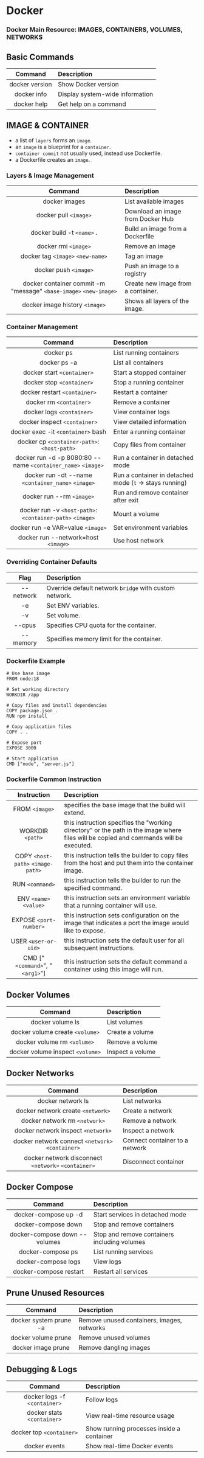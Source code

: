 # Docker

### Docker Main Resource: IMAGES, CONTAINERS, VOLUMES, NETWORKS

## Basic Commands

|    Command     | Description                     |
| :------------: | :------------------------------ |
| docker version | Show Docker version             |
|  docker info   | Display system-wide information |
|  docker help   | Get help on a command           |

## IMAGE & CONTAINER

- a list of `layers` forms an `image`.
- an `image` is a blueprint for a `container`.
- `container commit` not usually used, instead use Dockerfile.
- a Dockerfile creates an `image`.

### Layers & Image Management

|                              Command                              | Description                        |
| :---------------------------------------------------------------: | :--------------------------------- |
|                           docker images                           | List available images              |
|                       docker pull `<image>`                       | Download an image from Docker Hub  |
|                    docker build -t `<name>` .                     | Build an image from a Dockerfile   |
|                       docker rmi `<image>`                        | Remove an image                    |
|                 docker tag `<image>` `<new-name>`                 | Tag an image                       |
|                       docker push `<image>`                       | Push an image to a registry        |
| docker container commit -m "message" `<base-image>` `<new-image>` | Create new image from a container. |
|                  docker image history `<image>`                   | Shows all layers of the image.     |

### Container Management

|                           Command                            | Description                                             |
| :----------------------------------------------------------: | :------------------------------------------------------ |
|                          docker ps                           | List running containers                                 |
|                         docker ps -a                         | List all containers                                     |
|                  docker start `<container>`                  | Start a stopped container                               |
|                  docker stop `<container>`                   | Stop a running container                                |
|                 docker restart `<container>`                 | Restart a container                                     |
|                   docker rm `<container>`                    | Remove a container                                      |
|                  docker logs `<container>`                   | View container logs                                     |
|                 docker inspect `<container>`                 | View detailed information                               |
|              docker exec -it `<container>` bash              | Enter a running container                               |
|          docker cp `<container-path>`:`<host-path>`          | Copy files from container                               |
| docker run -d -p 8080:80 --name `<container_name>` `<image>` | Run a container in detached mode                        |
|      docker run -dt --name `<container_name>` `<image>`      | Run a container in detached mode (`t` -> stays running) |
|                  docker run --rm `<image>`                   | Run and remove container after exit                     |
|   docker run -v `<host-path>`:`<container-path>` `<image>`   | Mount a volume                                          |
|              docker run -e VAR=value `<image>`               | Set environment variables                               |
|             docker run --network=host `<image>`              | Use host network                                        |

### Overriding Container Defaults

|   Flag    | Description                                            |
| :-------: | :----------------------------------------------------- |
| --network | Override default network `bridge` with custom network. |
|    -e     | Set ENV variables.                                     |
|    -v     | Set volume.                                            |
|  --cpus   | Specifies CPU quota for the container.                 |
| --memory  | Specifies memory limit for the container.              |

### Dockerfile Example

```dockerile
# Use base image
FROM node:18

# Set working directory
WORKDIR /app

# Copy files and install dependencies
COPY package.json .
RUN npm install

# Copy application files
COPY . .

# Expose port
EXPOSE 3000

# Start application
CMD ["node", "server.js"]
```

### Dockerfile Common Instruction

|            Instruction            | Description                                                                                                                           |
| :-------------------------------: | :------------------------------------------------------------------------------------------------------------------------------------ |
|          FROM `<image>`           | specifies the base image that the build will extend.                                                                                  |
|         WORKDIR `<path>`          | this instruction specifies the "working directory" or the path in the image where files will be copied and commands will be executed. |
| COPY `<host-path>` `<image-path>` | this instruction tells the builder to copy files from the host and put them into the container image.                                 |
|          RUN `<command>`          | this instruction tells the builder to run the specified command.                                                                      |
|      ENV `<name>` `<value>`       | this instruction sets an environment variable that a running container will use.                                                      |
|      EXPOSE `<port-number>`       | this instruction sets configuration on the image that indicates a port the image would like to expose.                                |
|       USER `<user-or-uid>`        | this instruction sets the default user for all subsequent instructions.                                                               |
|  CMD ["`<command>`", "`<arg1>`"]  | this instruction sets the default command a container using this image will run.                                                      |

## Docker Volumes

|             Command              | Description      |
| :------------------------------: | :--------------- |
|         docker volume ls         | List volumes     |
| docker volume create `<volume>`  | Create a volume  |
|   docker volume rm `<volume>`    | Remove a volume  |
| docker volume inspect `<volume>` | Inspect a volume |

## Docker Networks

|                       Command                       | Description                    |
| :-------------------------------------------------: | :----------------------------- |
|                  docker network ls                  | List networks                  |
|          docker network create `<network>`          | Create a network               |
|            docker network rm `<network>`            | Remove a network               |
|         docker network inspect `<network>`          | Inspect a network              |
|  docker network connect `<network>` `<container>`   | Connect container to a network |
| docker network disconnect `<network>` `<container>` | Disconnect container           |

## Docker Compose

|            Command            | Description                                  |
| :---------------------------: | :------------------------------------------- |
|     docker-compose up -d      | Start services in detached mode              |
|      docker-compose down      | Stop and remove containers                   |
| docker-compose down --volumes | Stop and remove containers including volumes |
|       docker-compose ps       | List running services                        |
|      docker-compose logs      | View logs                                    |
|    docker-compose restart     | Restart all services                         |

## Prune Unused Resources

|        Command         | Description                                |
| :--------------------: | :----------------------------------------- |
| docker system prune -a | Remove unused containers, images, networks |
|  docker volume prune   | Remove unused volumes                      |
|   docker image prune   | Remove dangling images                     |

## Debugging & Logs

|           Command            | Description                               |
| :--------------------------: | :---------------------------------------- |
| docker logs -f `<container>` | Follow logs                               |
|  docker stats `<container>`  | View real-time resource usage             |
|   docker top `<container>`   | Show running processes inside a container |
|        docker events         | Show real-time Docker events              |
